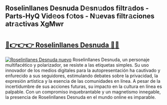 ## Roselinllanes Desnuda D𝚎sn𝚞dos filtr𝚊dos - Parts-HyQ Vid𝚎os f𝚘tos - N𝚞evas filtr𝚊ciones atr𝚊ctivas XgMwr

# <h2><a href="http://mb3pc1i.tromn.icu/?c=Roselinllanes+Desnuda">🔗👉👉👉 Roselinllanes Desnuda 🔗🔗</a></h2>

[![Roselinllanes Desnuda nuevo](https://i.imgur.com/pEAQMta.gif)](http://mb3pc1i.tromn.icu/?c=Roselinllanes+Desnuda)
Roselinllanes Desnuda, un personaje multifacético y polarizador, se resiste a las etiquetas simples. Su uso innovador de los medios digitales para la autopresentación ha cautivado y enfurecido a sus seguidores, estimulando debates sobre la privacidad, la expresión artística y la esencia de las comunidades en línea. A pesar de la incertidumbre de sus acciones futuras, su impacto en la cultura en línea es palpable. Con un compromiso inquebrantable y un magnetismo innegable, la presencia de Roselinllanes Desnuda en el mundo online es imparable.
